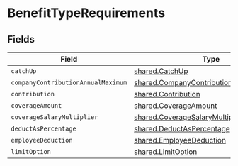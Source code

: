 # BenefitTypeRequirements


## Fields

| Field                                                                                              | Type                                                                                               | Required                                                                                           | Description                                                                                        |
| -------------------------------------------------------------------------------------------------- | -------------------------------------------------------------------------------------------------- | -------------------------------------------------------------------------------------------------- | -------------------------------------------------------------------------------------------------- |
| `catchUp`                                                                                          | [shared.CatchUp](../../models/shared/catchup.md)                                                   | :heavy_minus_sign:                                                                                 | N/A                                                                                                |
| `companyContributionAnnualMaximum`                                                                 | [shared.CompanyContributionAnnualMaximum](../../models/shared/companycontributionannualmaximum.md) | :heavy_minus_sign:                                                                                 | N/A                                                                                                |
| `contribution`                                                                                     | [shared.Contribution](../../models/shared/contribution.md)                                         | :heavy_minus_sign:                                                                                 | N/A                                                                                                |
| `coverageAmount`                                                                                   | [shared.CoverageAmount](../../models/shared/coverageamount.md)                                     | :heavy_minus_sign:                                                                                 | N/A                                                                                                |
| `coverageSalaryMultiplier`                                                                         | [shared.CoverageSalaryMultiplier](../../models/shared/coveragesalarymultiplier.md)                 | :heavy_minus_sign:                                                                                 | N/A                                                                                                |
| `deductAsPercentage`                                                                               | [shared.DeductAsPercentage](../../models/shared/deductaspercentage.md)                             | :heavy_minus_sign:                                                                                 | N/A                                                                                                |
| `employeeDeduction`                                                                                | [shared.EmployeeDeduction](../../models/shared/employeededuction.md)                               | :heavy_minus_sign:                                                                                 | N/A                                                                                                |
| `limitOption`                                                                                      | [shared.LimitOption](../../models/shared/limitoption.md)                                           | :heavy_minus_sign:                                                                                 | N/A                                                                                                |